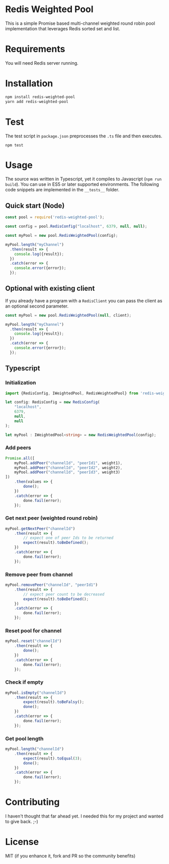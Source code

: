 # Redis Weighted Pool
This is a simple Promise based multi-channel weighted round robin pool implementation that leverages Redis sorted set and list.

# Requirements
You will need Redis server running.

# Installation
```bash
npm install redis-weighted-pool
yarn add redis-weighted-pool
```

# Test
The test script in `package.json` preprocesses the `.ts` file and then executes.

`npm test`

# Usage
The source was written in Typescript, yet it compiles to Javascript (`npm run build`). You can use in ES5 or later supported environments. The following code snippets are implemented in the `__tests__` folder.

## Quick start (Node)
```javascript
const pool = require('redis-weighted-pool');

const config = pool.RedisConfig("localhost", 6379, null, null);

const myPool = new pool.RedisWeightedPool(config);

myPool.length("myChannel")
  .then(result => {
    console.log({result});
  })
  .catch(error => {
    console.error({error});
  });
```

## Optional with existing client
If you already have a program with a `RedisClient` you can pass the client as an optional second parameter.
```javascript
const myPool = new pool.RedisWeightedPool(null, client);

myPool.length("myChannel")
  .then(result => {
    console.log({result});
  })
  .catch(error => {
    console.error({error});
  });
```

## Typescript
### Initialization
```typescript
import {RedisConfig, IWeightedPool, RedisWeightedPool} from 'redis-weighted-pool';

let config: RedisConfig = new RedisConfig(
    "localhost",
    6379,
    null,
    null
);

let myPool : IWeightedPool<string> = new RedisWeightedPool(config);
```

### Add peers
```typescript
Promise.all([
    myPool.addPeer("channelId", "peerId1", weight1),
    myPool.addPeer("channelId", "peerId2", weight2),
    myPool.addPeer("channelId", "peerId3", weight3)
])
    .then(values => {
        done();
    })
    .catch(error => {
        done.fail(error);
    });
```

### Get next peer (weighted round robin)
```typescript
myPool.getNextPeer("channelId")
    .then(result => {
        // expect one of peer Ids to be returned
        expect(result).toBeDefined();
    })
    .catch(error => {
        done.fail(error);
    });
```

### Remove peer from channel
```typescript
myPool.removePeer("channelId", "peerId1")
    .then(result => {
        // expect peer count to be decreased
        expect(result).toBeDefined();
    })
    .catch(error => {
        done.fail(error);
    });
```

### Reset pool for channel
```typescript
myPool.reset("channelId")
    .then(result => {
        done();
    })
    .catch(error => {
        done.fail(error);
    });
```

### Check if empty
```typescript
myPool.isEmpty("channelId")
    .then(result => {
        expect(result).toBeFalsy();
        done();
    })
    .catch(error => {
        done.fail(error);
    });
```

### Get pool length
```typescript
myPool.length("channelId")
    .then(result => {
        expect(result).toEqual(3);
        done();
    })
    .catch(error => {
        done.fail(error);
    });
```

# Contributing
I haven't thought that far ahead yet. I needed this for my project and wanted to give back. ;-)

# License
MIT (if you enhance it, fork and PR so the community benefits)
